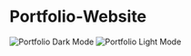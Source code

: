 # Portfolio-Website

![Portfolio Dark Mode](Portfolio_DarkMode.png)
![Portfolio Light Mode](Portfolio_LightMode.png)

